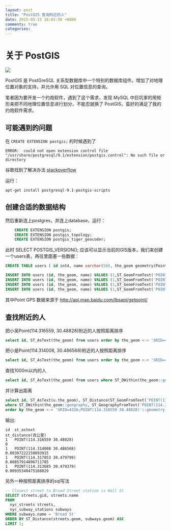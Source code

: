 ```yaml
---
layout: post
title: "PostGIS 查询附近的人"
date: 2015-05-15 16:03:50 +0800
comments: true
categories: 
---
```

# 关于 PostGIS

![](http://postgis.net/images/postgis-logo.png)

PostGIS 是 PostGreSQL 关系型数据库中一个特别的数据库组件。增加了对地理位置对象的支持，并允许用 SQL 对位置信息的查询。

笔者因为要开发一个约炮软件，遇到了这个需求，发现 MySQL 中巨坑爹的用矩形来把不同地理位置信息进行划分，不能忍就换了 PostGIS，蛮好的满足了我的约炮软件需求。

<!--more-->

## 可能遇到的问题

在 `CREATE EXTENSION postgis;` 的时候遇到了

	ERROR:  could not open extension control file "/usr/share/postgresql/9.1/extension/postgis.control": No such file or directory

谷歌找到了解决办法 [stackoverflow](http://stackoverflow.com/questions/18696078/postgresql-error-when-trying-to-create-an-extension)

运行：

	apt-get install postgresql-9.1-postgis-scripts

## 创建合适的数据结构

然后重新连上postgres，并连上database，运行：

```sql
	CREATE EXTENSION postgis;
	CREATE EXTENSION postgis_topology;
	CREATE EXTENSION postgis_tiger_geocoder;
```

此时 SELECT POSTGIS_VERSION(); 应该可以显示当前的GIS版本，我们来创建一个users表，再往里面塞一些数据：

```sql
CREATE TABLE users ( id int4, name varchar(50), the_geom geometry(Point, 4326) );

INSERT INTO users (id, the_geom, name) VALUES (1,ST_GeomFromText('POINT(114.316559 30.48828)',4326),'小吴');
INSERT INTO users (id, the_geom, name) VALUES (1,ST_GeomFromText('POINT(114.314008 30.486568)',4326),'小是');
INSERT INTO users (id, the_geom, name) VALUES (1,ST_GeomFromText('POINT(114.313685 30.479379)',4326),'小傻');
INSERT INTO users (id, the_geom, name) VALUES (1,ST_GeomFromText('POINT(114.317853 30.479799)',4326),'小笔');
```

其中Point GPS 数据来源于 http://api.map.baidu.com/lbsapi/getpoint/

## 查找附近的人

把小吴Point(114.316559, 30.48828)附近的人按照距离排序

```sql
select id, ST_AsText(the_geom) from users order by the_geom <-> 'SRID=4326;POINT(114.316559 30.48828)'::geometry limit 10;
```

把小是Point(114.314008, 30.486568)附近的人按照距离排序

```sql
select id, ST_AsText(the_geom) from users order by the_geom <-> 'SRID=4326;POINT(114.314008 30.486568)'::geometry limit 10;
```

查找1000m以内的人

```sql
select id, ST_AsText(the_geom) from users where ST_DWithin(the_geom::geography, ST_GeographyFromText('POINT(114.316559 30.48828)'), 10.0);
```

并计算出距离

```sql
select id, ST_AsText(u.the_geom), ST_Distance(ST_GeomFromText('POINT(114.316559 30.48828)',4326), u.the_geom) from users as u
where ST_DWithin(the_geom::geography, ST_GeographyFromText('POINT(114.316559 30.48828)'), 10000.0)
order by the_geom <-> 'SRID=4326;POINT(114.316559 30.48828)'::geometry;
```

输出:

```
id	st_astext
st_distance(百公里)
1	POINT(114.316559 30.48828)
0
1	POINT(114.314008 30.486568)
0.00307222150893915
1	POINT(114.317853 30.479799)
0.00857914896711785
1	POINT(114.313685 30.479379)
0.00935348475168029
```

另外一种按照距离排序的sql写法

```sql
-- Closest street to Broad Street station is Wall St
SELECT streets.gid, streets.name
FROM
  nyc_streets streets,
  nyc_subway_stations subways
WHERE subways.name = 'Broad St'
ORDER BY ST_Distance(streets.geom, subways.geom) ASC
LIMIT 1;
```
